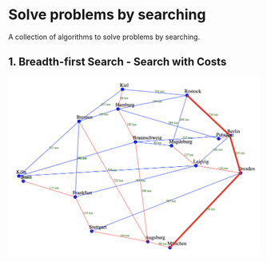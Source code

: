 # Solve problems by searching

A collection of algorithms to solve problems by searching.

## 1. Breadth-first Search - Search with Costs


[![Breadth-first Search](/images/breadth-first-search.png)](/images/breadth-first-search.png)
